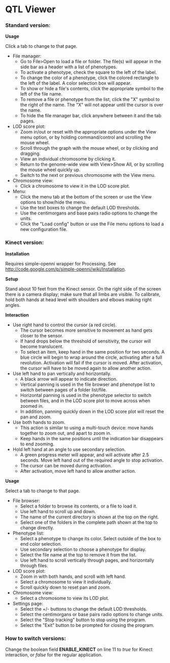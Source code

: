 # QTL Viewer

### Standard version:

**Usage**

Click a tab to change to that page.

* File manager:
  * Go to File>Open to load a file or folder. The file(s) will appear in the side bar as a header with a list of phenotypes.
  * To activate a phenotype, check the square to the left of the label.
  * To change the color of a phenotype, click the colored rectangle to the left of the label. A color selection box will appear.
  * To show or hide a file's contents, click the appropriate symbol to the left of the file name.
  * To remove a file or phenotype from the list, click the "X" symbol to the right of the name. The "X" will not appear until the cursor is over the name.
  * To hide the file manager bar, click anywhere between it and the tab pages.
* LOD score plot:
  * Zoom in/out or reset with the appropriate options under the View menu option, or by holding command/control and scrolling the mouse wheel.
  * Scroll through the graph with the mouse wheel, or by clicking and dragging.
  * View an individual chromosome by clicking it.
  * Return to the genome-wide view with View>Show All, or by scrolling the mouse wheel quickly up.
  * Switch to the next or previous chromosome with the View menu.
* Chromosome view:
  * Click a chromosome to view it in the LOD score plot.
* Menu:
  * Click the menu tab at the bottom of the screen or use the View options to show/hide the menu.
  * Use the text boxes to change the default LOD thresholds.
  * Use the centimorgans and base pairs radio options to change the units.
  * Click the "Load config" button or use the File menu options to load a new configuration file.

### Kinect version:

**Installation**

Requires simple-openni wrapper for Processing. See <http://code.google.com/p/simple-openni/wiki/Installation>.  

**Setup**

Stand about 10 feet from the Kinect sensor. On the right side of the screen there is a camera display; make sure that all limbs are visible. To calibrate, hold both hands at head level with shoulders and elbows making right angles.  

**Interaction**

* Use right hand to control the cursor (a red circle).
  * The cursor becomes more sensitive to movement as hand gets closer to the sensor.
  * If hand drops below the threshold of sensitivity, the cursor will become translucent.
  * To select an item, keep hand in the same position for two seconds. A blue circle will begin to wrap around the circle, activating after a full revolution. Activation will fail if the cursor is moved. After activation, the cursor will have to be moved again to allow another action.
* Use left hand to pan vertically and horizontally.
  * A black arrow will appear to indicate direction.
  * Vertical panning is used in the file browser and phenotype list to switch between pages of a folder list/file.
  * Horizontal panning is used in the phenotype selector to switch between files, and in the LOD score plot to move across when zoomed in.
  * In addition, panning quickly down in the LOD score plot will reset the pan and zoom.
* Use both hands to zoom.
  * This action is similar to using a multi-touch device: move hands together to zoom out, and apart to zoom in.
  * Keep hands in the same positions until the indication bar disappears to end zooming.
* Hold left hand at an angle to use secondary selection.
  * A green progress meter will appear, and will activate after 2.5 seconds. Move left hand out of the required angle to stop activation.
  * The cursor can be moved during activation.
  * After activation, move left hand to allow another action.

**Usage**

Select a tab to change to that page.

* File browser:
  * Select a folder to browse its contents, or a file to load it.
  * Use left hand to scroll up and down.
  * The name of the current directory is shown at the top on the right.
  * Select one of the folders in the complete path shown at the top to change directly.
* Phenotype list:
  * Select a phenotype to change its color. Select outside of the box to end color selection.
  * Use secondary selection to choose a phenotype for display.
  * Select the file name at the top to remove it from the list.
  * Use left hand to scroll vertically through pages, and horizontally through files.
* LOD score plot:
  * Zoom in with both hands, and scroll with left hand.
  * Select a chromosome to view it individually.
  * Scroll quickly down to reset pan and zoom.
* Chromosome view:
  * Select a chromosome to view its LOD plot.
* Settings page:
  * Select the +/- buttons to change the default LOD thresholds.
  * Select the centimorgans or base pairs radio options to change units.
  * Select the "Stop tracking" button to stop using the program.
  * Select the "Exit" button to be prompted for closing the program.

### How to switch versions:

Change the boolean field **ENABLE_KINECT** on line 11 to _true_ for Kinect interaction, or _false_ for the regular application.
